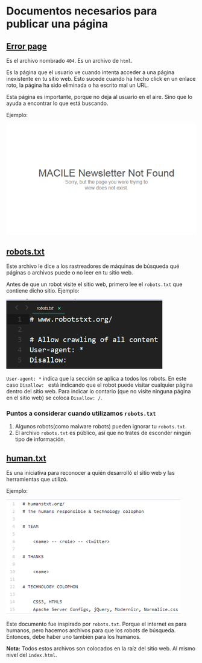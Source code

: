 # Documentos necesarios para publicar una página


## **[Error page](http://www.404errorpages.com/)**

Es el archivo nombrado `404`. Es un archivo de `html`.

Es la página que el usuario ve cuando intenta acceder a una página 
inexistente en tu sitio web. Esto sucede cuando ha hecho click en un enlace 
roto, la página ha sido eliminada o ha escrito mal un URL.

Esta página es importante, porque no deja al usuario en el aire. Sino que lo ayuda
a encontrar lo que está buscando.

Ejemplo:

![example-error-page-1](images/example-error-page-1.png)


## **[robots.txt](https://www.robotstxt.org)**

Este archivo le dice a los rastreadores de máquinas de búsqueda qué páginas o archivos puede o no leer en tu sitio web.

Antes de que un robot visite el sitio web, primero lee el `robots.txt` que contiene dicho sitio. Ejemplo:

![example-robots-1](images/example-robots-1.png)

`User-agent: *` indica que la sección se aplica a todos los robots. En este caso `Disallow: ` está indicando que el robot puede visitar cualquier página dentro del sitio web. Para indicar lo contario (que no visite ninguna página en el sitio web) se coloca `Disallow: /`.

### Puntos a considerar cuando utilizamos `robots.txt`

1. Algunos robots(como malware robots) pueden ignorar tu `robots.txt`.
2. El archivo `robots.txt` es público, así que no trates de esconder ningún tipo de información.

## **[human.txt](http://humanstxt.org/)**

Es una iniciativa para reconocer a quién desarrolló el sitio web y las herramientas
que utilizó.

Ejemplo:

![example-human-1](images/example-human-1.png)

Este documento fue inspirado por `robots.txt`. Porque el internet es para humanos, pero hacemos archivos para que los robots de búsqueda. Entonces, debe haber uno también para los humanos.  

**Nota:** Todos estos archivos son colocados en la raíz del sitio web. Al mismo nivel
del `index.html`. 